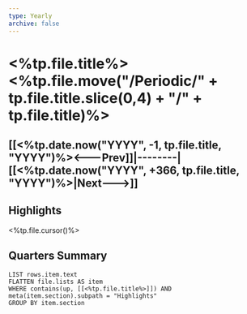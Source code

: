 ```yaml
---
type: Yearly
archive: false
---
```


# <%tp.file.title%><%tp.file.move("/Periodic/" + tp.file.title.slice(0,4) + "/" + tp.file.title)%>

[[<%tp.date.now("YYYY", -1, tp.file.title, "YYYY")%><---Prev]]|--------|[[<%tp.date.now("YYYY", +366, tp.file.title, "YYYY")%>|Next--->]]
---

## Highlights

<%tp.file.cursor()%>

## Quarters  Summary

```dataview
LIST rows.item.text
FLATTEN file.lists AS item
WHERE contains(up, [[<%tp.file.title%>]]) AND meta(item.section).subpath = "Highlights"
GROUP BY item.section
```
